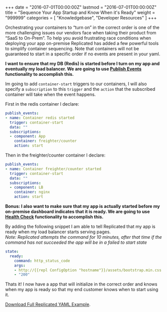 +++
date = "2016-07-01T00:00:00Z"
lastmod = "2016-07-01T00:00:00Z"
title = "Sequence Your App Startup and Know When it's Ready"
weight = "999999"
categories = [ "Knowledgebase", "Developer Resources" ]
+++

Orchestrating your containers to “turn on” in the correct order is one of the more challenging issues 
our vendors face when taking their product from “SaaS to On-Prem”. To help you avoid frustrating 
race conditions when deploying your app on-premise Replicated has added a few powerful tools to 
simplify container sequencing. Note that containers will not be guaranteed to start in a specific 
order if no events are present in your yaml.

**I want to ensure that my DB (Redis) is started before I turn on my app and eventually my load balancer. 
We are going to use [Publish Events](/packaging-an-application/events-and-orchestration/#published-events) 
functionality to accomplish this.**  

Im going to add `container-start` triggers to our containers, I will also specify a `subscription` to this 
`trigger` and the `action` that the subscribed container will take when the event happens.

First in the redis container I declare:

```yml
publish_events:
- name: Container redis started
  trigger: container-start
  data: ""
  subscriptions:
  - component: App
    container: freighter/counter
    action: start
```

Then in the freighter/counter container I declare:

```yml
publish_events:
- name: Container freighter/counter started
  trigger: container-start
  data: ""
  subscriptions:
  - component: LB
    container: nginx
    action: start
```

**Bonus: I also want to make sure that my app is actually started before my on-premise dashboard 
indicates that it is ready. We are going to use [Health Check](/packaging-an-application/yaml-overview/#section-health-check) 
functionality to accomplish this.**  

By adding the following snippet I am able to tell Replicated that my app is ready when my load balancer 
starts serving pages.  
*Note: Replicated attempts the command for 10 minutes, after that time if the command has not succeeded 
the app will be in a failed to start state* 

```yml
state:
  ready:
    command: http_status_code
    args:
    - http://{{repl ConfigOption "hostname"}}/assets/bootstrap.min.css
    - "200"
```

Thats it! I now have a app that will initialize in the correct order and knows when my app is ready so that my end customer knows when to start using it.

[Download Full Replicated YAML Example](https://github.com/replicatedhq/repl-yaml-samples/blob/master/apps/sequence-app-ready-check.yml).

